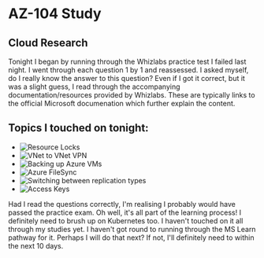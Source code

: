 # AZ-104 Study

## Cloud Research

Tonight I began by running through the Whizlabs practice test I failed last night. I went through each question 1 by 1 and reassessed. I asked myself, do I really know the answer to this question? Even if I got it correct, but it was a slight guess, I read through the accompanying documentation/resources provided by Whizlabs. These are typically links to the official Microsoft documenation which further explain the content. 

## Topics I touched on tonight:
* ![Resource Locks](https://docs.microsoft.com/en-us/azure/azure-resource-manager/management/lock-resources)
* ![VNet to VNet VPN](https://docs.microsoft.com/en-us/azure/vpn-gateway/vpn-gateway-howto-vnet-vnet-resource-manager-portal)
* ![Backing up Azure VMs](https://docs.microsoft.com/en-us/azure/backup/backup-azure-vms-first-look-arm)
* ![Azure FileSync](https://docs.microsoft.com/en-us/azure/storage/files/storage-sync-files-deployment-guide?tabs=azure-portal%2Cproactive-portal)
* ![Switching between replication types](https://docs.microsoft.com/en-us/azure/storage/common/redundancy-migration?tabs=portal#switch-between-types-of-replication)
* ![Access Keys](https://docs.microsoft.com/en-us/azure/storage/common/storage-account-keys-manage?tabs=azure-portal)

Had I read the questions correctly, I'm realising I probably would have passed the practice exam. Oh well, it's all part of the learning process! I definitely need to brush up on Kubernetes too. I haven't touched on it all through my studies yet. I haven't got round to running through the MS Learn pathway for it. Perhaps I will do that next? If not, I'll definitely need to within the next 10 days. 
